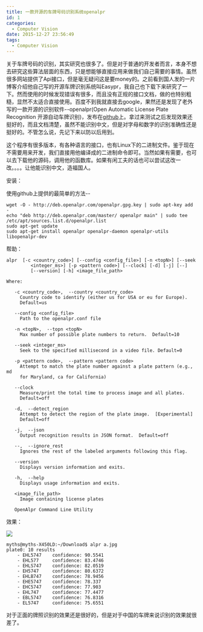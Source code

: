 ```yaml
---
title: 一款开源的车牌号码识别系统openalpr
id: 1
categories:
  - Computer Vision
date: 2015-12-27 23:56:49
tags:
  - Computer Vision
---
```


关于车牌号码的识别，其实研究也很多了。但是对于普通的开发者而言，本身不想去研究这些算法层面的东西，只是想能够直接应用来做我们自己需要的事情。虽然很多网站提供了Api接口，但是毫无疑问这是要money的。之前看到国人发的一片博客介绍他自己写的开源车牌识别系统叫Easypr，我自己也下载下来研究了一下。然而使用的时候发现错误有很多，而且没有正规的接口文档，做的也特别粗糙，显然不太适合直接使用。百度不到我就直接去google，果然还是发现了老外写的一款开源的识别软件--openalpr(Open Automatic License Plate Recognition 开源自动车牌识别)，发布在[github]( https://github.com/openalpr/openalpr )上。拿过来测试之后发现效果还挺好的，而且文档清楚，虽然不能识别中文，但是对字母和数字的识别准确性还是挺好的。不管怎么说，先记下来以防以后用到。

这个程序有很多版本，有各种语言的接口，也有Linux下的二进制文件。鉴于现在不需要用来开发，我们直接用他编译成的二进制命令即可。当然如果有需要，也可以去下载他的源码，调用他的函数库。如果有闲工夫的话也可以尝试这改一改。。。。让他能识别中文，造福国人。

安装：

使用github上提供的最简单的方法--
```
wget -O - http://deb.openalpr.com/openalpr.gpg.key | sudo apt-key add -
echo "deb http://deb.openalpr.com/master/ openalpr main" | sudo tee /etc/apt/sources.list.d/openalpr.list
sudo apt-get update
sudo apt-get install openalpr openalpr-daemon openalpr-utils libopenalpr-dev
```
帮助：
```
alpr  [-c <country_code>] [--config <config_file>] [-n <topN>] [--seek
         <integer_ms>] [-p <pattern code>] [--clock] [-d] [-j] [--]
         [--version] [-h] <image_file_path>

Where: 

   -c <country_code>,  --country <country_code>
     Country code to identify (either us for USA or eu for Europe). 
     Default=us

   --config <config_file>
     Path to the openalpr.conf file

   -n <topN>,  --topn <topN>
     Max number of possible plate numbers to return.  Default=10

   --seek <integer_ms>
     Seek to the specified millisecond in a video file. Default=0

   -p <pattern code>,  --pattern <pattern code>
     Attempt to match the plate number against a plate pattern (e.g., md
     for Maryland, ca for California)

   --clock
     Measure/print the total time to process image and all plates. 
     Default=off

   -d,  --detect_region
     Attempt to detect the region of the plate image.  [Experimental] 
     Default=off

   -j,  --json
     Output recognition results in JSON format.  Default=off

   --,  --ignore_rest
     Ignores the rest of the labeled arguments following this flag.

   --version
     Displays version information and exits.

   -h,  --help
     Displays usage information and exits.

   <image_file_path>
     Image containing license plates

   OpenAlpr Command Line Utility
```
效果：

![](/images/2015/12/27/1/1.jpg)
```
myths@myths-X450LD:~/Download$ alpr a.jpg
plate0: 10 results
    - EHL5747	 confidence: 90.5541
    - EHL577	 confidence: 83.4746
    - EHLS747	 confidence: 82.0519
    - EH5747	 confidence: 80.6372
    - EHLB747	 confidence: 78.9456
    - EHE5747	 confidence: 78.337
    - EHC5747	 confidence: 77.903
    - EHL747	 confidence: 77.4477
    - EBL5747	 confidence: 76.8316
    - EL5747	 confidence: 75.6551
```
对于正面的牌照识别的效果还是很好的，但是对于中国的车牌来说识别的效果就很差了。
